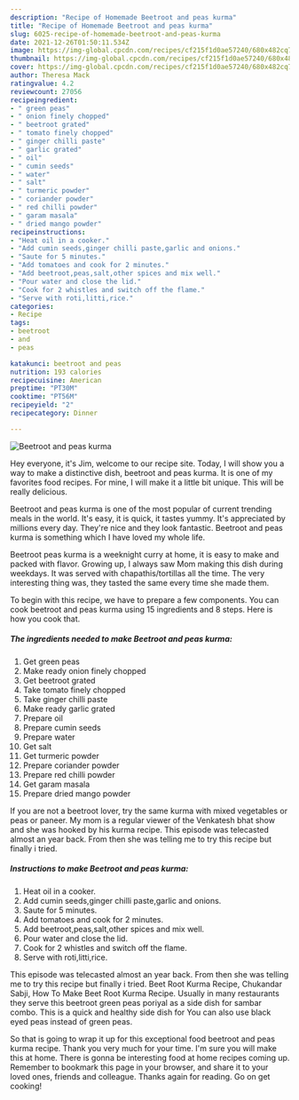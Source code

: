 ```yaml
---
description: "Recipe of Homemade Beetroot and peas kurma"
title: "Recipe of Homemade Beetroot and peas kurma"
slug: 6025-recipe-of-homemade-beetroot-and-peas-kurma
date: 2021-12-26T01:50:11.534Z
image: https://img-global.cpcdn.com/recipes/cf215f1d0ae57240/680x482cq70/beetroot-and-peas-kurma-recipe-main-photo.jpg
thumbnail: https://img-global.cpcdn.com/recipes/cf215f1d0ae57240/680x482cq70/beetroot-and-peas-kurma-recipe-main-photo.jpg
cover: https://img-global.cpcdn.com/recipes/cf215f1d0ae57240/680x482cq70/beetroot-and-peas-kurma-recipe-main-photo.jpg
author: Theresa Mack
ratingvalue: 4.2
reviewcount: 27056
recipeingredient:
- " green peas"
- " onion finely chopped"
- " beetroot grated"
- " tomato finely chopped"
- " ginger chilli paste"
- " garlic grated"
- " oil"
- " cumin seeds"
- " water"
- " salt"
- " turmeric powder"
- " coriander powder"
- " red chilli powder"
- " garam masala"
- " dried mango powder"
recipeinstructions:
- "Heat oil in a cooker."
- "Add cumin seeds,ginger chilli paste,garlic and onions."
- "Saute for 5 minutes."
- "Add tomatoes and cook for 2 minutes."
- "Add beetroot,peas,salt,other spices and mix well."
- "Pour water and close the lid."
- "Cook for 2 whistles and switch off the flame."
- "Serve with roti,litti,rice."
categories:
- Recipe
tags:
- beetroot
- and
- peas

katakunci: beetroot and peas 
nutrition: 193 calories
recipecuisine: American
preptime: "PT30M"
cooktime: "PT56M"
recipeyield: "2"
recipecategory: Dinner

---
```



![Beetroot and peas kurma](https://img-global.cpcdn.com/recipes/cf215f1d0ae57240/680x482cq70/beetroot-and-peas-kurma-recipe-main-photo.jpg)

Hey everyone, it's Jim, welcome to our recipe site. Today, I will show you a way to make a distinctive dish, beetroot and peas kurma. It is one of my favorites food recipes. For mine, I will make it a little bit unique. This will be really delicious.

Beetroot and peas kurma is one of the most popular of current trending meals in the world. It's easy, it is quick, it tastes yummy. It's appreciated by millions every day. They're nice and they look fantastic. Beetroot and peas kurma is something which I have loved my whole life.

Beetroot peas kurma is a weeknight curry at home, it is easy to make and packed with flavor. Growing up, I always saw Mom making this dish during weekdays. It was served with chapathis/tortillas all the time. The very interesting thing was, they tasted the same every time she made them.


To begin with this recipe, we have to prepare a few components. You can cook beetroot and peas kurma using 15 ingredients and 8 steps. Here is how you cook that.

<!--inarticleads1-->

##### The ingredients needed to make Beetroot and peas kurma:

1. Get  green peas
1. Make ready  onion finely chopped
1. Get  beetroot grated
1. Take  tomato finely chopped
1. Take  ginger chilli paste
1. Make ready  garlic grated
1. Prepare  oil
1. Prepare  cumin seeds
1. Prepare  water
1. Get  salt
1. Get  turmeric powder
1. Prepare  coriander powder
1. Prepare  red chilli powder
1. Get  garam masala
1. Prepare  dried mango powder


If you are not a beetroot lover, try the same kurma with mixed vegetables or peas or paneer. My mom is a regular viewer of the Venkatesh bhat show and she was hooked by his kurma recipe. This episode was telecasted almost an year back. From then she was telling me to try this recipe but finally i tried. 

<!--inarticleads2-->

##### Instructions to make Beetroot and peas kurma:

1. Heat oil in a cooker.
1. Add cumin seeds,ginger chilli paste,garlic and onions.
1. Saute for 5 minutes.
1. Add tomatoes and cook for 2 minutes.
1. Add beetroot,peas,salt,other spices and mix well.
1. Pour water and close the lid.
1. Cook for 2 whistles and switch off the flame.
1. Serve with roti,litti,rice.


This episode was telecasted almost an year back. From then she was telling me to try this recipe but finally i tried. Beet Root Kurma Recipe, Chukandar Sabji, How To Make Beet Root Kurma Recipe. Usually in many restaurants they serve this beetroot green peas poriyal as a side dish for sambar combo. This is a quick and healthy side dish for You can also use black eyed peas instead of green peas. 

So that is going to wrap it up for this exceptional food beetroot and peas kurma recipe. Thank you very much for your time. I'm sure you will make this at home. There is gonna be interesting food at home recipes coming up. Remember to bookmark this page in your browser, and share it to your loved ones, friends and colleague. Thanks again for reading. Go on get cooking!
